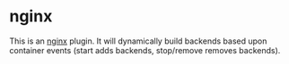 # nginx
This is an [nginx](http://nginx.org) plugin.  It will dynamically build
backends based upon container events (start adds backends, stop/remove removes
backends).
